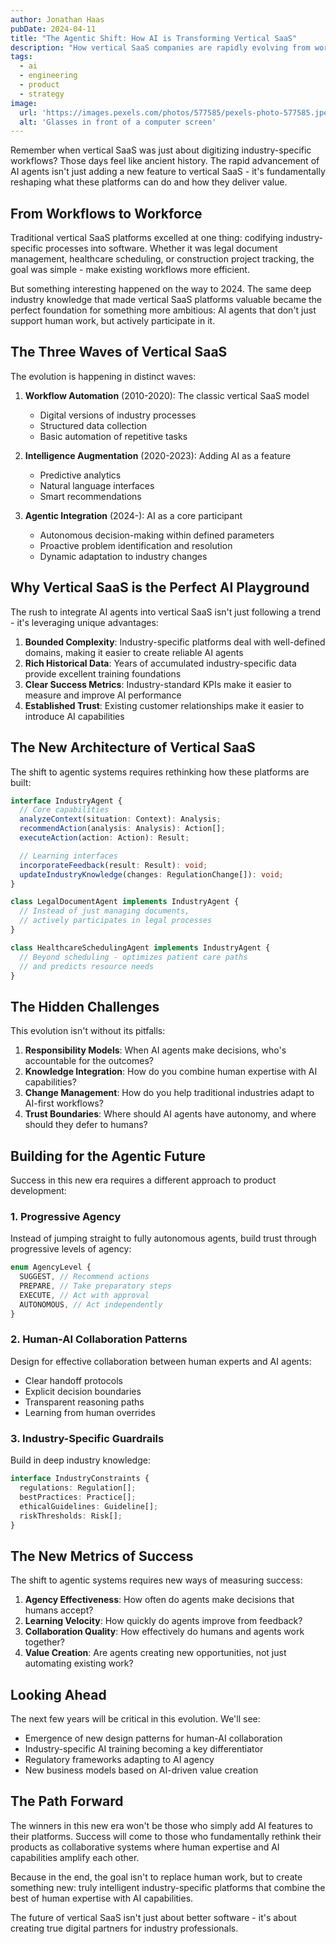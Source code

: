 ```yaml
---
author: Jonathan Haas
pubDate: 2024-04-11
title: "The Agentic Shift: How AI is Transforming Vertical SaaS"
description: "How vertical SaaS companies are rapidly evolving from workflow automation to intelligent agents, and what it means for the future of industry-specific software"
tags:
  - ai
  - engineering
  - product
  - strategy
image:
  url: 'https://images.pexels.com/photos/577585/pexels-photo-577585.jpeg?auto=compress&cs=tinysrgb&w=1260&h=750&dpr=2'
  alt: 'Glasses in front of a computer screen'
---
```


Remember when vertical SaaS was just about digitizing industry-specific
workflows? Those days feel like ancient history. The rapid advancement of AI
agents isn't just adding a new feature to vertical SaaS - it's fundamentally
reshaping what these platforms can do and how they deliver value.

## From Workflows to Workforce

Traditional vertical SaaS platforms excelled at one thing: codifying
industry-specific processes into software. Whether it was legal document
management, healthcare scheduling, or construction project tracking, the goal
was simple - make existing workflows more efficient.

But something interesting happened on the way to 2024. The same deep industry
knowledge that made vertical SaaS platforms valuable became the perfect
foundation for something more ambitious: AI agents that don't just support human
work, but actively participate in it.

## The Three Waves of Vertical SaaS

The evolution is happening in distinct waves:

1. **Workflow Automation** (2010-2020): The classic vertical SaaS model

   - Digital versions of industry processes
   - Structured data collection
   - Basic automation of repetitive tasks

2. **Intelligence Augmentation** (2020-2023): Adding AI as a feature

   - Predictive analytics
   - Natural language interfaces
   - Smart recommendations

3. **Agentic Integration** (2024-): AI as a core participant
   - Autonomous decision-making within defined parameters
   - Proactive problem identification and resolution
   - Dynamic adaptation to industry changes

## Why Vertical SaaS is the Perfect AI Playground

The rush to integrate AI agents into vertical SaaS isn't just following a
trend - it's leveraging unique advantages:

1. **Bounded Complexity**: Industry-specific platforms deal with well-defined
   domains, making it easier to create reliable AI agents
2. **Rich Historical Data**: Years of accumulated industry-specific data provide
   excellent training foundations
3. **Clear Success Metrics**: Industry-standard KPIs make it easier to measure
   and improve AI performance
4. **Established Trust**: Existing customer relationships make it easier to
   introduce AI capabilities

## The New Architecture of Vertical SaaS

The shift to agentic systems requires rethinking how these platforms are built:

```typescript
interface IndustryAgent {
  // Core capabilities
  analyzeContext(situation: Context): Analysis;
  recommendAction(analysis: Analysis): Action[];
  executeAction(action: Action): Result;

  // Learning interfaces
  incorporateFeedback(result: Result): void;
  updateIndustryKnowledge(changes: RegulationChange[]): void;
}

class LegalDocumentAgent implements IndustryAgent {
  // Instead of just managing documents,
  // actively participates in legal processes
}

class HealthcareSchedulingAgent implements IndustryAgent {
  // Beyond scheduling - optimizes patient care paths
  // and predicts resource needs
}
```

## The Hidden Challenges

This evolution isn't without its pitfalls:

1. **Responsibility Models**: When AI agents make decisions, who's accountable
   for the outcomes?
2. **Knowledge Integration**: How do you combine human expertise with AI
   capabilities?
3. **Change Management**: How do you help traditional industries adapt to
   AI-first workflows?
4. **Trust Boundaries**: Where should AI agents have autonomy, and where should
   they defer to humans?

## Building for the Agentic Future

Success in this new era requires a different approach to product development:

### 1. Progressive Agency

Instead of jumping straight to fully autonomous agents, build trust through
progressive levels of agency:

```typescript
enum AgencyLevel {
  SUGGEST, // Recommend actions
  PREPARE, // Take preparatory steps
  EXECUTE, // Act with approval
  AUTONOMOUS, // Act independently
}
```

### 2. Human-AI Collaboration Patterns

Design for effective collaboration between human experts and AI agents:

- Clear handoff protocols
- Explicit decision boundaries
- Transparent reasoning paths
- Learning from human overrides

### 3. Industry-Specific Guardrails

Build in deep industry knowledge:

```typescript
interface IndustryConstraints {
  regulations: Regulation[];
  bestPractices: Practice[];
  ethicalGuidelines: Guideline[];
  riskThresholds: Risk[];
}
```

## The New Metrics of Success

The shift to agentic systems requires new ways of measuring success:

1. **Agency Effectiveness**: How often do agents make decisions that humans
   accept?
2. **Learning Velocity**: How quickly do agents improve from feedback?
3. **Collaboration Quality**: How effectively do humans and agents work
   together?
4. **Value Creation**: Are agents creating new opportunities, not just
   automating existing work?

## Looking Ahead

The next few years will be critical in this evolution. We'll see:

- Emergence of new design patterns for human-AI collaboration
- Industry-specific AI training becoming a key differentiator
- Regulatory frameworks adapting to AI agency
- New business models based on AI-driven value creation

## The Path Forward

The winners in this new era won't be those who simply add AI features to their
platforms. Success will come to those who fundamentally rethink their products
as collaborative systems where human expertise and AI capabilities amplify each
other.

Because in the end, the goal isn't to replace human work, but to create
something new: truly intelligent industry-specific platforms that combine the
best of human expertise with AI capabilities.

The future of vertical SaaS isn't just about better software - it's about
creating true digital partners for industry professionals.
